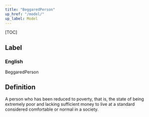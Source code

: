 ```yaml
---
title: "BeggaredPerson"
up_href: "/model/"
up_label: Model
---
```


[TOC]

## Label

### English
BeggaredPerson


## Definition
A person who has been reduced to poverty, that is, the state of being extremely poor and lacking sufficient money to live at a standard considered comfortable or normal in a society. 


    
